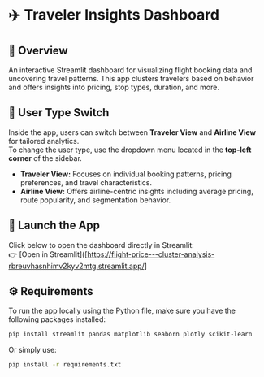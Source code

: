 # ✈️ Traveler Insights Dashboard

## 🔎 Overview  
An interactive Streamlit dashboard for visualizing flight booking data and uncovering travel patterns. This app clusters travelers based on behavior and offers insights into pricing, stop types, duration, and more.

## 👥 User Type Switch  
Inside the app, users can switch between **Traveler View** and **Airline View** for tailored analytics.  
To change the user type, use the dropdown menu located in the **top-left corner** of the sidebar.

- **Traveler View:** Focuses on individual booking patterns, pricing preferences, and travel characteristics.
- **Airline View:** Offers airline-centric insights including average pricing, route popularity, and segmentation behavior.

## 🚀 Launch the App  
Click below to open the dashboard directly in Streamlit:  
👉 [Open in Streamlit]([https://flight-price---cluster-analysis-rbreuvhasnhimv2kyv2mtg.streamlit.app/]


## ⚙️ Requirements  
To run the app locally using the Python file, make sure you have the following packages installed:

```bash
pip install streamlit pandas matplotlib seaborn plotly scikit-learn
```

Or simply use:

```bash
pip install -r requirements.txt
```
